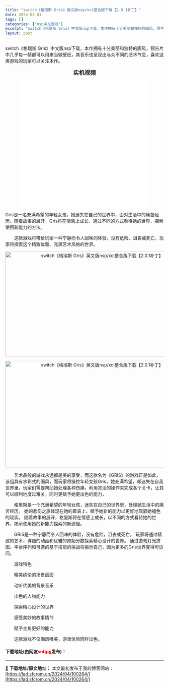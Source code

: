 ```yaml
---
title: "switch《格瑞斯 Gris》英文版nsp/xci整合版下载【2.0.1补丁】"
date: 2024-04-01
tags: []
categories: ["nsp中文游戏"]
excerpt: "switch《格瑞斯 Gris》中文版nsp下载，本作拥有十分美丽和独特的画风，预告片中几乎每一帧都可以用来当做壁纸，其音乐也呈现出与众不同的艺术气息，喜欢这类游戏的玩家可以关注本作。 实机视频 Gris是一名充满希望的年轻女孩，她迷失在自己的世界中，面对生活中的痛苦经历。随着故事的展开，Gris将&hellip;"
layout: post
---
```


 <p>switch《格瑞斯 Gris》中文版nsp下载，本作拥有十分美丽和独特的画风，预告片中几乎每一帧都可以用来当做壁纸，其音乐也呈现出与众不同的艺术气息，喜欢这类游戏的玩家可以关注本作。</p> <p style="text-align: center;"><strong><span style="font-size:18px;">实机视频</span></strong></p> <p style="text-align: center;"><iframe allowfullscreen="true" border="0" frameborder="0" framespacing="0" height="400" scrolling="no" src="//player.bilibili.com/player.html?aid=29310890&amp;bvid=BV1Ks411M7Ay&amp;cid=50903947&amp;page=1" width="410"></iframe></p> <p><font>Gris是一名充满希望的年轻女孩，她迷失在自己的世界中，面对生活中的痛苦经历。随着故事的展开，Gris将在情感上成长，通过不同的方式看待她的世界，探索使用新能力的方法。</font></p> <p>　　<font>这款游戏将带给玩家一种宁静而令人回味的体验，没有危险、沮丧或死亡，玩家将探索这个精致优雅、充满艺术风格的世界。</font></p> <p align="center"><img align="" src="https://lad.sfcrom.cn/wp-content/uploads/2024/04/20240401_660a08914cd54.webp" style="border-width: 0px; border-style: solid; width: 600px; height: 333px;" alt="switch《格瑞斯 Gris》英文版nsp/xci整合版下载【2.0.1补丁】" /></p> <p align="center"><img align="" src="https://lad.sfcrom.cn/wp-content/uploads/2024/04/20240401_660a0891bcef6.webp" style="border-width: 0px; border-style: solid; width: 600px; height: 338px;" alt="switch《格瑞斯 Gris》英文版nsp/xci整合版下载【2.0.1补丁】" /></p> <p>　　艺术品般的游戏永远都是美的享受，而这款名为《GRIS》的游戏正是如此，该组具有水彩式的画风，而玩家将操控年轻女孩Gris，她充满希望，却迷失在自我世界里，玩家们需要帮助她处理各种伤痛，利用灵活的操作来完成各个关卡，让其可以顺利地度过难关，同时更赋予她更出色的能力，</p> <p>　　格里斯是一个充满希望的年轻女孩，迷失在自己的世界里，处理她生活中的痛苦经历。 她的悲伤之旅体现在她的着装上，赋予她新的能力以更好地驾驭她褪色的现实。 随着故事的展开，格里斯将在情感上成长，以不同的方式看待她的世界，揭示使用她的新能力探索的新途径。</p> <p>　　GRIS是一种宁静而令人回味的体验，没有危险，沮丧或死亡。 玩家将通过精致的艺术，详细的动画和优雅的原始分数探索精心设计的世界。 通过游戏灯光拼图，平台序列和可选的基于技能的挑战将揭示自己，因为更多的Gris世界变得可访问。</p> <p>　　游戏特色</p> <p>　　精美绝伦的场景画面</p> <p>　　动听优美的背景音乐</p> <p>　　出色的人物能力</p> <p>　　探索精心设计的世界</p> <p>　　感受美妙的故事情节</p> <p>　　赋予主角更好的能力</p> <p>　　这款游戏不仅画风唯美，游戏体验同样出色。</p> <p><h4>下载地址(由网友<font color="red">sntggj</font>发布)：</h4></p> 

---
📖 **下载地址/原文地址：** 本文最初发布于我的博客网站：[https://lad.sfcrom.cn/2024/04/100264/](https://lad.sfcrom.cn/2024/04/100264/)
